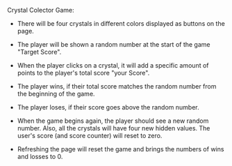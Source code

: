 Crystal Colector Game:

* There will be four crystals in different colors displayed as buttons on the page.

* The player will be shown a random number at the start of the game "Target Score".

* When the player clicks on a crystal, it will add a specific amount of points to the player's total score "your Score". 

* The player wins, if their total score matches the random number from the beginning of the game.

* The player loses, if their score goes above the random number.

* When the game begins again, the player should see a new random number. Also, all the crystals will have four new hidden values. The user's score (and score counter) will reset to zero.

* Refreshing the page will reset the game and brings the numbers of wins and losses to 0.